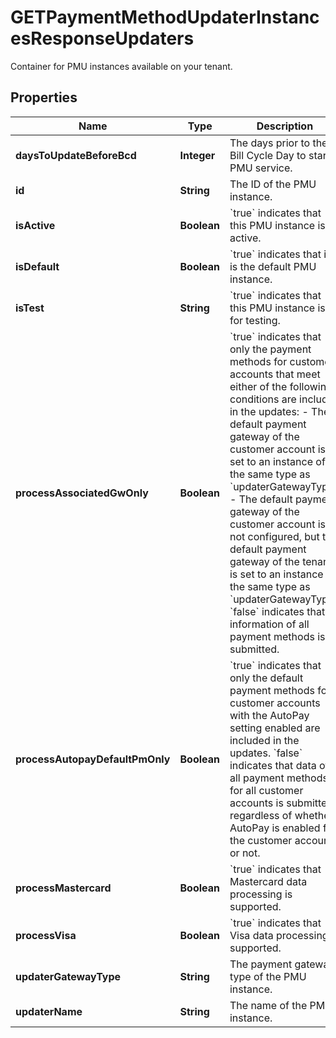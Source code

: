 

# GETPaymentMethodUpdaterInstancesResponseUpdaters

Container for PMU instances available on your tenant. 

## Properties

| Name | Type | Description | Notes |
|------------ | ------------- | ------------- | -------------|
|**daysToUpdateBeforeBcd** | **Integer** | The days prior to the Bill Cycle Day to start PMU service.  |  [optional] |
|**id** | **String** | The ID of the PMU instance.  |  [optional] |
|**isActive** | **Boolean** | &#x60;true&#x60; indicates that this PMU instance is active.  |  [optional] |
|**isDefault** | **Boolean** | &#x60;true&#x60; indicates that it is the default PMU instance.  |  [optional] |
|**isTest** | **String** | &#x60;true&#x60; indicates that this PMU instance is for testing.  |  [optional] |
|**processAssociatedGwOnly** | **Boolean** | &#x60;true&#x60; indicates that only the payment methods for customer accounts that meet either of the following conditions are included in the updates:   - The default payment gateway of the customer account is set to an instance of the same type as &#x60;updaterGatewayType&#x60;.   - The default payment gateway of the customer account is not configured, but the default payment gateway of the tenant is set to an instance of the same type as &#x60;updaterGatewayType&#x60;.  &#x60;false&#x60; indicates that information of all payment methods is submitted.  |  [optional] |
|**processAutopayDefaultPmOnly** | **Boolean** | &#x60;true&#x60; indicates that only the default payment methods for customer accounts with the AutoPay setting enabled are included in the updates.   &#x60;false&#x60; indicates that data of all payment methods for all customer accounts is submitted, regardless of whether AutoPay is enabled for the customer account or not.  |  [optional] |
|**processMastercard** | **Boolean** | &#x60;true&#x60; indicates that Mastercard data processing is supported.  |  [optional] |
|**processVisa** | **Boolean** | &#x60;true&#x60; indicates that Visa data processing is supported.  |  [optional] |
|**updaterGatewayType** | **String** | The payment gateway type of the PMU instance.  |  [optional] |
|**updaterName** | **String** | The name of the PMU instance.  |  [optional] |



